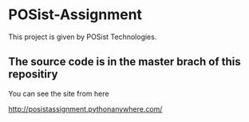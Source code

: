 # POSist-Assignment
This project is given by POSist Technologies.

## The source code is in the master brach of this repositiry
You can see the site from here

http://posistassignment.pythonanywhere.com/
